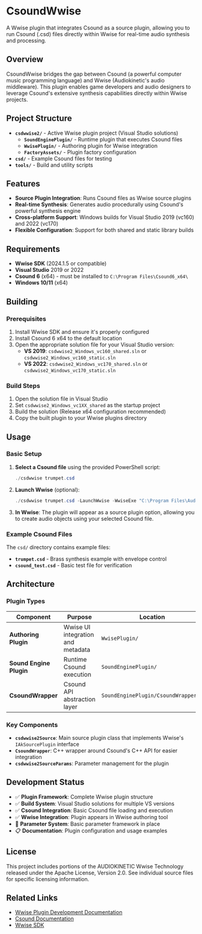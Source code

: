 # CsoundWwise

A Wwise plugin that integrates Csound as a source plugin, allowing you to run Csound (.csd) files directly within Wwise for real-time audio synthesis and processing.

## Overview

CsoundWwise bridges the gap between Csound (a powerful computer music programming language) and Wwise (Audiokinetic's audio middleware). This plugin enables game developers and audio designers to leverage Csound's extensive synthesis capabilities directly within Wwise projects.

## Project Structure

- **`csdwwise2/`** - Active Wwise plugin project (Visual Studio solutions)
  - **`SoundEnginePlugin/`** - Runtime plugin that executes Csound files
  - **`WwisePlugin/`** - Authoring plugin for Wwise integration
  - **`FactoryAssets/`** - Plugin factory configuration
- **`csd/`** - Example Csound files for testing
- **`tools/`** - Build and utility scripts

## Features

- **Source Plugin Integration**: Runs Csound files as Wwise source plugins
- **Real-time Synthesis**: Generates audio procedurally using Csound's powerful synthesis engine
- **Cross-platform Support**: Windows builds for Visual Studio 2019 (vc160) and 2022 (vc170)
- **Flexible Configuration**: Support for both shared and static library builds

## Requirements

- **Wwise SDK** (2024.1.5 or compatible)
- **Visual Studio** 2019 or 2022
- **Csound 6** (x64) - must be installed to `C:\Program Files\Csound6_x64\`
- **Windows 10/11** (x64)

## Building

### Prerequisites

1. Install Wwise SDK and ensure it's properly configured
2. Install Csound 6 x64 to the default location
3. Open the appropriate solution file for your Visual Studio version:
   - **VS 2019**: `csdwwise2_Windows_vc160_shared.sln` or `csdwwise2_Windows_vc160_static.sln`
   - **VS 2022**: `csdwwise2_Windows_vc170_shared.sln` or `csdwwise2_Windows_vc170_static.sln`

### Build Steps

1. Open the solution file in Visual Studio
2. Set `csdwwise2_Windows_vc1XX_shared` as the startup project
3. Build the solution (Release x64 configuration recommended)
4. Copy the built plugin to your Wwise plugins directory

## Usage

### Basic Setup

1. **Select a Csound file** using the provided PowerShell script:
   ```powershell
   ./csdwwise trumpet.csd
   ```

2. **Launch Wwise** (optional):
   ```powershell
   ./csdwwise trumpet.csd -LaunchWwise -WwiseExe "C:\Program Files\Audiokinetic\Wwise 2024.1.5\Authoring\x64\Release\bin\Wwise.exe"
   ```

3. **In Wwise**: The plugin will appear as a source plugin option, allowing you to create audio objects using your selected Csound file.

### Example Csound Files

The `csd/` directory contains example files:
- **`trumpet.csd`** - Brass synthesis example with envelope control
- **`csound_test.csd`** - Basic test file for verification

## Architecture

### Plugin Types

| Component | Purpose | Location |
|-----------|---------|----------|
| **Authoring Plugin** | Wwise UI integration and metadata | `WwisePlugin/` |
| **Sound Engine Plugin** | Runtime Csound execution | `SoundEnginePlugin/` |
| **CsoundWrapper** | Csound API abstraction layer | `SoundEnginePlugin/CsoundWrapper.*` |

### Key Components

- **`csdwwise2Source`**: Main source plugin class that implements Wwise's `IAkSourcePlugin` interface
- **`CsoundWrapper`**: C++ wrapper around Csound's C++ API for easier integration
- **`csdwwise2SourceParams`**: Parameter management for the plugin

## Development Status

- ✅ **Plugin Framework**: Complete Wwise plugin structure
- ✅ **Build System**: Visual Studio solutions for multiple VS versions
- ✅ **Csound Integration**: Basic Csound file loading and execution
- ✅ **Wwise Integration**: Plugin appears in Wwise authoring tool
- 🔄 **Parameter System**: Basic parameter framework in place
- 📋 **Documentation**: Plugin configuration and usage examples


## License

This project includes portions of the AUDIOKINETIC Wwise Technology released under the Apache License, Version 2.0. See individual source files for specific licensing information.

## Related Links

- [Wwise Plugin Development Documentation](https://www.audiokinetic.com/en/public-library/2024.1.7_8863/?source=SDK&id=effectplugin.html)
- [Csound Documentation](https://csound.com/manual.html)
- [Wwise SDK](https://www.audiokinetic.com/en/public-library/2024.1.7_8863/?source=SDK&id=index.html)
